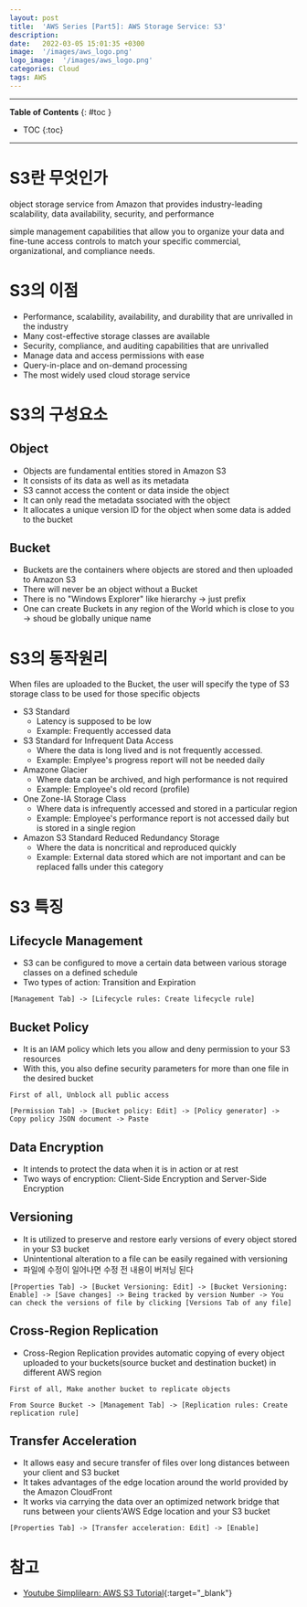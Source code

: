 ```yaml
---
layout: post
title:  'AWS Series [Part5]: AWS Storage Service: S3'
description: 
date:   2022-03-05 15:01:35 +0300
image:  '/images/aws_logo.png'
logo_image:  '/images/aws_logo.png'
categories: Cloud
tags: AWS
---
```

---

**Table of Contents**
{: #toc }
*  TOC
{:toc}

---

# S3란 무엇인가

object storage service from Amazon that provides industry-leading scalability, data availability, security, and performance  

simple management capabilities that allow you to organize your data and fine-tune access controls to match your specific commercial, organizational, and compliance needs.  

# S3의 이점

- Performance, scalability, availability, and durability that are unrivalled in the industry
- Many cost-effective storage classes are available
- Security, compliance, and auditing capabilities that are unrivalled
- Manage data and access permissions with ease
- Query-in-place and on-demand processing
- The most widely used cloud storage service


# S3의 구성요소

## Object

- Objects are fundamental entities stored in Amazon S3
- It consists of its data as well as its metadata
- S3 cannot access the content or data inside the object
- It can only read the metadata ssociated with the object
- It allocates a unique version ID for the object when some data is added to the bucket

## Bucket

- Buckets are the containers where objects are stored and then uploaded to Amazon S3
- There will never be an object without a Bucket
- There is no "Windows Explorer" like hierarchy -> just prefix
- One can create Buckets in any region of the World which is close to you -> shoud be globally unique name

# S3의 동작원리

When files are uploaded to the Bucket, the user will specify the type of S3 storage class to be used for those specific objects  

- S3 Standard
  - Latency is supposed to be low
  - Example: Frequently accessed data
- S3 Standard for Infrequent Data Access
  - Where the data is long lived and is not frequently accessed.
  - Example: Emplyee's progress report will not be needed daily
- Amazone Glacier
  - Where data can be archived, and high performance is not required
  - Example: Employee's old record (profile)
- One Zone-IA Storage Class
  - Where data is infrequently accessed and stored in a particular region
  - Example: Employee's performance report is not accessed daily but is stored in a single region
- Amazon S3 Standard Reduced Redundancy Storage
  - Where the data is noncritical and reproduced quickly
  - Example: External data stored which are not important and can be replaced falls under this category

# S3 특징

## Lifecycle Management

- S3 can be configured to move a certain data between various storage classes on a defined schedule
- Two types of action: Transition and Expiration

```
[Management Tab] -> [Lifecycle rules: Create lifecycle rule]
```

## Bucket Policy

- It is an IAM policy which lets you allow and deny permission to your S3 resources
- With this, you also define security parameters for more than one file in the desired bucket

```
First of all, Unblock all public access

[Permission Tab] -> [Bucket policy: Edit] -> [Policy generator] -> Copy policy JSON document -> Paste
```

## Data Encryption

- It intends to protect the data when it is in action or at rest
- Two ways of encryption: Client-Side Encryption and Server-Side Encryption

## Versioning

- It is utilized to preserve and restore early versions of every object stored in your S3 bucket
- Unintentional alteration to a file can be easily regained with versioning
- 파일에 수정이 일어나면 수정 전 내용이 버저닝 된다
```
[Properties Tab] -> [Bucket Versioning: Edit] -> [Bucket Versioning: Enable] -> [Save changes] -> Being tracked by version Number -> You can check the versions of file by clicking [Versions Tab of any file]
```

## Cross-Region Replication

- Cross-Region Replication provides automatic copying of every object uploaded to your buckets(source bucket and destination bucket) in different AWS region

```
First of all, Make another bucket to replicate objects

From Source Bucket -> [Management Tab] -> [Replication rules: Create replication rule]
```

## Transfer Acceleration

- It allows easy and secure transfer of files over long distances between your client and S3 bucket
- It takes advantages of the edge location around the world provided by the Amazon CloudFront
- It works via carrying the data over an optimized network bridge that runs between your clients'AWS Edge location and your S3 bucket

```
[Properties Tab] -> [Transfer acceleration: Edit] -> [Enable]
```

# 참고

- [Youtube Simplilearn: AWS S3 Tutorial](https://www.youtube.com/watch?v=oaZ3R4NCRu8&t=1870s){:target="_blank"}